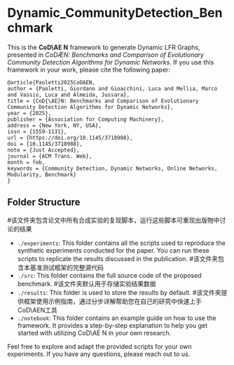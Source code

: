 # Dynamic_CommunityDetection_Benchmark

This is the **CoD\AE N** framework to generate Dynamic LFR Graphs, presented in *CoDÆN: Benchmarks and Comparison of Evolutionary
Community Detection Algorithms for Dynamic Networks*. If you use this framework in your work, please cite the following paper:

```
@article{Paoletti2025CoDAEN,
author = {Paoletti, Giordano and Gioacchini, Luca and Mellia, Marco and Vassio, Luca and Almeida, Jussara},
title = {CoD{\AE}N: Benchmarks and Comparison of Evolutionary Community Detection Algorithms for Dynamic Networks},
year = {2025},
publisher = {Association for Computing Machinery},
address = {New York, NY, USA},
issn = {1559-1131},
url = {https://doi.org/10.1145/3718988},
doi = {10.1145/3718988},
note = {Just Accepted},
journal = {ACM Trans. Web},
month = feb,
keywords = {Community Detection, Dynamic Networks, Online Networks, Modularity, Benchmark}
}
```

## Folder Structure
#该文件夹包含论文中所有合成实验的复现脚本，运行这些脚本可重现出版物中讨论的结果
- `./experiments`: This folder contains all the scripts used to reproduce the synthetic experiments conducted for the paper. You can run these scripts to replicate the results discussed in the publication.
#该文件夹包含本基准测试框架的完整源代码
- `./src`: This folder contains the full source code of the proposed benchmark.
#该文件夹默认用于存储实验结果数据
- `./results`: This folder is used to store the results by default.
#该文件夹提供框架使用示例指南，通过分步详解帮助您在自己的研究中快速上手CoD\AEN工具
- `./notebook`: This folder contains an example guide on how to use the framework. It provides a step-by-step explanation to help you get started with utilizing CoD\AE N in your own research.

Feel free to explore and adapt the provided scripts for your own experiments. If you have any questions, please reach out to us.






